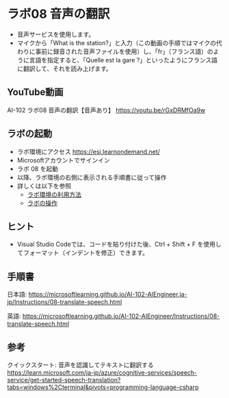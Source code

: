 # ラボ08 音声の翻訳

- 音声サービスを使用します。
- マイクから「What is the station?」と入力（この動画の手順ではマイクの代わりに事前に録音された音声ファイルを使用）し、「fr」（フランス語）のように言語を指定すると、「Quelle est la gare ?」といったようにフランス語に翻訳して、それを読み上げます。

## YouTube動画

AI-102 ラボ08 音声の翻訳【音声あり】
https://youtu.be/rGxDRMfOa9w

## ラボの起動

- ラボ環境にアクセス https://esi.learnondemand.net/
- Microsoftアカウントでサインイン
- ラボ 08 を起動
- 以降、ラボ環境の右側に表示される手順書に従って操作
- 詳しくは以下を参照
  - [ラボ環境の利用方法](https://github.com/hiryamada/notes/blob/main/cloudslice/README.md)
  - [ラボの操作](https://github.com/hiryamada/notes/blob/main/cloudslice/CloudSliceLab.pdf)

## ヒント

- Visual Studio Codeでは、コードを貼り付けた後、Ctrl + Shift + F を使用してフォーマット（インデントを修正）できます。

## 手順書

日本語:
https://microsoftlearning.github.io/AI-102-AIEngineer.ja-jp/Instructions/08-translate-speech.html

英語:
https://microsoftlearning.github.io/AI-102-AIEngineer/Instructions/08-translate-speech.html

## 参考

クイックスタート: 音声を認識してテキストに翻訳する
https://learn.microsoft.com/ja-jp/azure/cognitive-services/speech-service/get-started-speech-translation?tabs=windows%2Cterminal&pivots=programming-language-csharp
